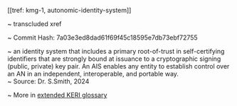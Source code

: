 [[tref: kmg-1, autonomic-identity-system]]

~ <!-- This is a copy of the saved remote text. Remove it if you like. It is automatically (re)generated --><span class="transcluded-xref-term">transcluded xref</span>

~ Commit Hash: 7a03e3ed8dad61f69f45c18595e7db73ebf72755

~ an identity system that includes a primary root-of-trust in self-certifying identifiers that are strongly bound at issuance to a cryptographic signing (public, private) key pair. An AIS enables any entity to establish control over an AN in an independent, interoperable, and portable way.  
~ Source: Dr. S.Smith, 2024

~ More in <a href="https://weboftrust.github.io/WOT-terms/docs/glossary/autonomic-identity-system">extended KERI glossary</a>
